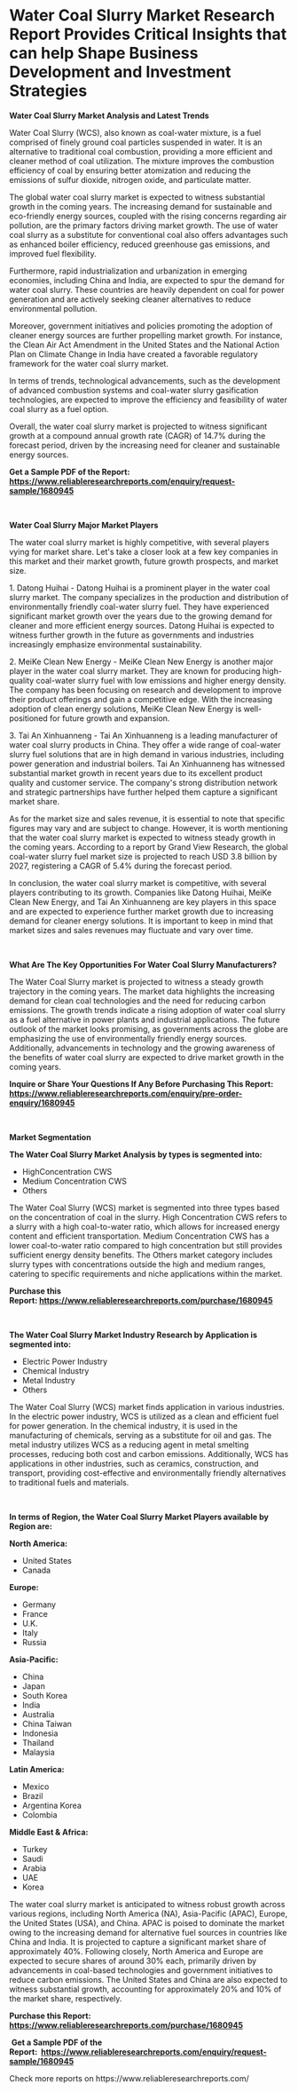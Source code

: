 <p><h1>Water Coal Slurry Market Research Report Provides Critical Insights that can help Shape Business Development and Investment Strategies</h1></p><p><strong>Water Coal Slurry Market Analysis and Latest Trends</strong></p>
<p><p>Water Coal Slurry (WCS), also known as coal-water mixture, is a fuel comprised of finely ground coal particles suspended in water. It is an alternative to traditional coal combustion, providing a more efficient and cleaner method of coal utilization. The mixture improves the combustion efficiency of coal by ensuring better atomization and reducing the emissions of sulfur dioxide, nitrogen oxide, and particulate matter.</p><p>The global water coal slurry market is expected to witness substantial growth in the coming years. The increasing demand for sustainable and eco-friendly energy sources, coupled with the rising concerns regarding air pollution, are the primary factors driving market growth. The use of water coal slurry as a substitute for conventional coal also offers advantages such as enhanced boiler efficiency, reduced greenhouse gas emissions, and improved fuel flexibility.</p><p>Furthermore, rapid industrialization and urbanization in emerging economies, including China and India, are expected to spur the demand for water coal slurry. These countries are heavily dependent on coal for power generation and are actively seeking cleaner alternatives to reduce environmental pollution.</p><p>Moreover, government initiatives and policies promoting the adoption of cleaner energy sources are further propelling market growth. For instance, the Clean Air Act Amendment in the United States and the National Action Plan on Climate Change in India have created a favorable regulatory framework for the water coal slurry market.</p><p>In terms of trends, technological advancements, such as the development of advanced combustion systems and coal-water slurry gasification technologies, are expected to improve the efficiency and feasibility of water coal slurry as a fuel option.</p><p>Overall, the water coal slurry market is projected to witness significant growth at a compound annual growth rate (CAGR) of 14.7% during the forecast period, driven by the increasing need for cleaner and sustainable energy sources.</p></p>
<p><strong>Get a Sample PDF of the Report:&nbsp; <a href="https://www.reliableresearchreports.com/enquiry/request-sample/1680945">https://www.reliableresearchreports.com/enquiry/request-sample/1680945</a></strong></p>
<p>&nbsp;</p>
<p><strong>Water Coal Slurry Major Market Players</strong></p>
<p><p>The water coal slurry market is highly competitive, with several players vying for market share. Let's take a closer look at a few key companies in this market and their market growth, future growth prospects, and market size.</p><p>1. Datong Huihai - Datong Huihai is a prominent player in the water coal slurry market. The company specializes in the production and distribution of environmentally friendly coal-water slurry fuel. They have experienced significant market growth over the years due to the growing demand for cleaner and more efficient energy sources. Datong Huihai is expected to witness further growth in the future as governments and industries increasingly emphasize environmental sustainability.</p><p>2. MeiKe Clean New Energy - MeiKe Clean New Energy is another major player in the water coal slurry market. They are known for producing high-quality coal-water slurry fuel with low emissions and higher energy density. The company has been focusing on research and development to improve their product offerings and gain a competitive edge. With the increasing adoption of clean energy solutions, MeiKe Clean New Energy is well-positioned for future growth and expansion.</p><p>3. Tai An Xinhuanneng - Tai An Xinhuanneng is a leading manufacturer of water coal slurry products in China. They offer a wide range of coal-water slurry fuel solutions that are in high demand in various industries, including power generation and industrial boilers. Tai An Xinhuanneng has witnessed substantial market growth in recent years due to its excellent product quality and customer service. The company's strong distribution network and strategic partnerships have further helped them capture a significant market share.</p><p>As for the market size and sales revenue, it is essential to note that specific figures may vary and are subject to change. However, it is worth mentioning that the water coal slurry market is expected to witness steady growth in the coming years. According to a report by Grand View Research, the global coal-water slurry fuel market size is projected to reach USD 3.8 billion by 2027, registering a CAGR of 5.4% during the forecast period.</p><p>In conclusion, the water coal slurry market is competitive, with several players contributing to its growth. Companies like Datong Huihai, MeiKe Clean New Energy, and Tai An Xinhuanneng are key players in this space and are expected to experience further market growth due to increasing demand for cleaner energy solutions. It is important to keep in mind that market sizes and sales revenues may fluctuate and vary over time.</p></p>
<p>&nbsp;</p>
<p><strong>What Are The Key Opportunities For Water Coal Slurry Manufacturers?</strong></p>
<p><p>The Water Coal Slurry market is projected to witness a steady growth trajectory in the coming years. The market data highlights the increasing demand for clean coal technologies and the need for reducing carbon emissions. The growth trends indicate a rising adoption of water coal slurry as a fuel alternative in power plants and industrial applications. The future outlook of the market looks promising, as governments across the globe are emphasizing the use of environmentally friendly energy sources. Additionally, advancements in technology and the growing awareness of the benefits of water coal slurry are expected to drive market growth in the coming years.</p></p>
<p><strong>Inquire or Share Your Questions If Any Before Purchasing This Report: <a href="https://www.reliableresearchreports.com/enquiry/pre-order-enquiry/1680945">https://www.reliableresearchreports.com/enquiry/pre-order-enquiry/1680945</a></strong></p>
<p>&nbsp;</p>
<p><strong>Market Segmentation</strong></p>
<p><strong>The Water Coal Slurry Market Analysis by types is segmented into:</strong></p>
<p><ul><li>HighConcentration CWS</li><li>Medium Concentration CWS</li><li>Others</li></ul></p>
<p><p>The Water Coal Slurry (WCS) market is segmented into three types based on the concentration of coal in the slurry. High Concentration CWS refers to a slurry with a high coal-to-water ratio, which allows for increased energy content and efficient transportation. Medium Concentration CWS has a lower coal-to-water ratio compared to high concentration but still provides sufficient energy density benefits. The Others market category includes slurry types with concentrations outside the high and medium ranges, catering to specific requirements and niche applications within the market.</p></p>
<p><strong>Purchase this Report:&nbsp;<a href="https://www.reliableresearchreports.com/purchase/1680945">https://www.reliableresearchreports.com/purchase/1680945</a></strong></p>
<p>&nbsp;</p>
<p><strong>The Water Coal Slurry Market Industry Research by Application is segmented into:</strong></p>
<p><ul><li>Electric Power Industry</li><li>Chemical Industry</li><li>Metal Industry</li><li>Others</li></ul></p>
<p><p>The Water Coal Slurry (WCS) market finds application in various industries. In the electric power industry, WCS is utilized as a clean and efficient fuel for power generation. In the chemical industry, it is used in the manufacturing of chemicals, serving as a substitute for oil and gas. The metal industry utilizes WCS as a reducing agent in metal smelting processes, reducing both cost and carbon emissions. Additionally, WCS has applications in other industries, such as ceramics, construction, and transport, providing cost-effective and environmentally friendly alternatives to traditional fuels and materials.</p></p>
<p>&nbsp;</p>
<p><strong>In terms of Region, the Water Coal Slurry Market Players available by Region are:</strong></p>
<p>
    <p> <strong> North America: </strong>
        <ul>
            <li>United States</li>
            <li>Canada</li>
        </ul>
        </p> 
    <p> <strong> Europe: </strong>
        <ul>
            <li>Germany</li>
            <li>France</li>
            <li>U.K.</li>
            <li>Italy</li>
            <li>Russia</li>
        </ul>
        </p> 
    <p> <strong> Asia-Pacific: </strong>
        <ul>
            <li>China</li>
            <li>Japan</li>
            <li>South Korea</li>
            <li>India</li>
            <li>Australia</li>
            <li>China Taiwan</li>
            <li>Indonesia</li>
            <li>Thailand</li>
            <li>Malaysia</li>
        </ul>
        </p> 
    <p> <strong> Latin America: </strong>
        <ul>
            <li>Mexico</li>
            <li>Brazil</li>
            <li>Argentina Korea</li>
            <li>Colombia</li>
        </ul>
        </p> 
    <p> <strong> Middle East & Africa: </strong>
        <ul>
            <li>Turkey</li>
            <li>Saudi</li>
            <li>Arabia</li>
            <li>UAE</li>
            <li>Korea</li>
        </ul>
    </p>
    </p>
<p><p>The water coal slurry market is anticipated to witness robust growth across various regions, including North America (NA), Asia-Pacific (APAC), Europe, the United States (USA), and China. APAC is poised to dominate the market owing to the increasing demand for alternative fuel sources in countries like China and India. It is projected to capture a significant market share of approximately 40%. Following closely, North America and Europe are expected to secure shares of around 30% each, primarily driven by advancements in coal-based technologies and government initiatives to reduce carbon emissions. The United States and China are also expected to witness substantial growth, accounting for approximately 20% and 10% of the market share, respectively.</p></p>
<p><strong>Purchase this Report: <a href="https://www.reliableresearchreports.com/purchase/1680945">https://www.reliableresearchreports.com/purchase/1680945</a></strong></p>
<p>&nbsp;<strong>Get a Sample PDF of the Report:&nbsp;&nbsp;<a href="https://www.reliableresearchreports.com/enquiry/request-sample/1680945">https://www.reliableresearchreports.com/enquiry/request-sample/1680945</a></strong></p>
<p><strong></strong></p>
<p>Check more reports on https://www.reliableresearchreports.com/</p>